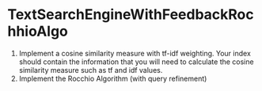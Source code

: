 # TextSearchEngineWithFeedbackRochhioAlgo
1. Implement a cosine similarity measure with tf-idf weighting. Your index should contain
the information that you will need to calculate the cosine similarity measure such as tf
and idf values.
2. Implement the Rocchio Algorithm (with query refinement)
